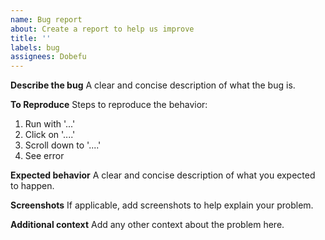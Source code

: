 ```yaml
---
name: Bug report
about: Create a report to help us improve
title: ''
labels: bug
assignees: Dobefu
---
```


**Describe the bug**
A clear and concise description of what the bug is.

**To Reproduce**
Steps to reproduce the behavior:

1. Run with '...'
2. Click on '....'
3. Scroll down to '....'
4. See error

**Expected behavior**
A clear and concise description of what you expected to happen.

**Screenshots**
If applicable, add screenshots to help explain your problem.

**Additional context**
Add any other context about the problem here.
